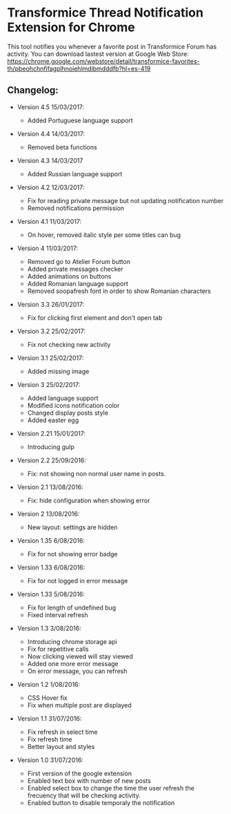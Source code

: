 Transformice Thread Notification Extension for Chrome
=====================================================

This tool notifies you whenever a favorite post in Transformice Forum has activity. You can download lastest version at Google Web Store: 
https://chrome.google.com/webstore/detail/transformice-favorites-th/pbeohchnfifagplhnoiehlmdibmdddfb?hl=es-419

Changelog:
----------
- Version 4.5 15/03/2017:
	- Added Portuguese language support

- Version 4.4 14/03/2017:
	- Removed beta functions

- Version 4.3 14/03/2017
	- Added Russian language support

- Version 4.2 12/03/2017:
	- Fix for reading private message but not updating notification number
	- Removed notifications permission

- Version 4.1 11/03/2017:
	- On hover, removed italic style per some titles can bug

- Version 4 11/03/2017:
	- Removed go to Atelier Forum button
	- Added private messages checker
	- Added animations on buttons
	- Added Romanian language support
	- Removed soopafresh font in order to show Romanian characters

- Version 3.3 26/01/2017:
	- Fix for clicking first element and don't open tab

- Version 3.2 25/02/2017:
	- Fix not checking new activity

- Version 3.1 25/02/2017:
	- Added missing image

- Version 3 25/02/2017:
	- Added language support
	- Modified icons notification color
	- Changed display posts style
	- Added easter egg

 - Version 2.21 15/01/2017:
	 - Introducing gulp
	 

 - Version 2.2 25/09/2016:
	 - Fix: not showing non normal user name in posts.
	 

 - Version 2.1 13/08/2016:
	 - Fix: hide configuration when showing error
	 

 - Version 2 13/08/2016:
	 - New layout: settings are hidden
	 

 - Version 1.35 6/08/2016:
	 - Fix for not showing error badge
	 

 - Version 1.33 6/08/2016:
	 - Fix for not logged in error message
	 

 - Version 1.33 5/08/2016:
	 - Fix for length of undefined bug
	 - Fixed interval refresh
	 

 - Version 1.3 3/08/2016:
	 - Introducing chrome storage api
	 - Fix for repetitive calls
	 - Now clicking viewed will stay viewed
	 - Added one more error message
	 - On error message, you can refresh
	 

 - Version 1.2 1/08/2016:
	 - CSS Hover fix
	 - Fix when multiple post are displayed
	 

 - Version 1.1 31/07/2016:
	 - Fix refresh in select time 
	 - Fix refresh time
	 - Better layout and styles
	 

 - Version 1.0 31/07/2016:
	 - First version of the google extension
	 - Enabled text box with number of new posts
	 - Enabled select box to change the time the user refresh the frecuency that will be checking activity.
	 - Enabled button to disable temporaly the notification

